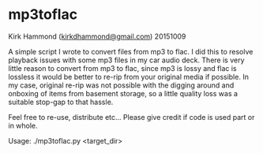 # mp3toflac

Kirk Hammond (kirkdhammond@gmail.com) 20151009

A simple script I wrote to convert files from mp3 to flac. I did this to resolve playback issues with some mp3 files in my car audio deck. 
There is very little reason to convert from mp3 to flac, since mp3 is lossy and flac is lossless it would be better to re-rip from your original media if possible.
In my case, original re-rip was not possible with the digging around and onboxing of items from basement storage, so a little quality loss was a suitable stop-gap to that hassle.


Feel free to re-use, distribute etc...  Please give credit if code is used part or in whole.

Usage:
./mp3toflac.py <target_dir>
